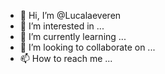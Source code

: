 - 👋 Hi, I’m @Lucalaeveren
- 👀 I’m interested in ...
- 🌱 I’m currently learning ...
- 💞️ I’m looking to collaborate on ...
- 📫 How to reach me ...

<!---
Lucalaeveren/Lucalaeveren is a ✨ special ✨ repository because its `README.md` (this file) appears on your GitHub profile.
You can click the Preview link to take a look at your changes.
--->

